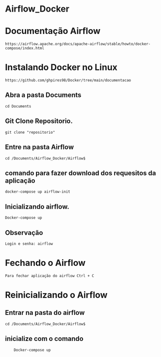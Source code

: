 # Airflow_Docker

# Documentação Airflow 

    https://airflow.apache.org/docs/apache-airflow/stable/howto/docker-compose/index.html

# Instalando Docker no Linux

    https://github.com/ghpires98/Docker/tree/main/documentacao

## Abra a pasta Documents

    cd Documents

## Git Clone Repositorio.

    git clone "repositorio"

## Entre na pasta Airflow 

    cd /Documents/Airflow_Docker/Airflow$ 

## comando para fazer download dos requesitos da aplicação

    docker-compose up airflow-init

## Inicializando airflow.

    Docker-compose up

## Observação

    Login e senha: airflow

# Fechando o Airflow

    Para fechar aplicação do airflow Ctrl + C

# Reinicializando o Airflow 

## Entrar na pasta do airflow

    cd /Documents/Airflow_Docker/Airflow$ 

## inicialize com o comando     
    
        Docker-compose up
